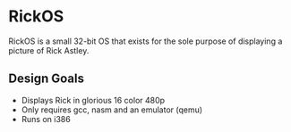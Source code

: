 # RickOS

RickOS is a small 32-bit OS that exists for the sole purpose of displaying a picture of Rick Astley.

## Design Goals

- Displays Rick in glorious 16 color 480p
- Only requires gcc, nasm and an emulator (qemu)
- Runs on i386
